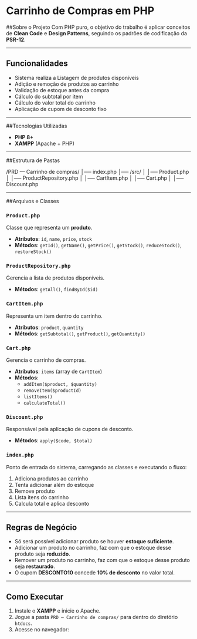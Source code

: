 # Carrinho de Compras em PHP

##Sobre o Projeto
Com PHP puro, o objetivo do trabalho é aplicar conceitos de **Clean Code** e **Design Patterns**, seguindo os padrões de codificação da **PSR-12**.  

---

## Funcionalidades
- Sistema realiza a Listagem de produtos disponíveis  
- Adição e remoção de produtos ao carrinho  
- Validação de estoque antes da compra    
- Cálculo do subtotal por item  
- Cálculo do valor total do carrinho  
- Aplicação de cupom de desconto fixo

---

##Tecnologias Utilizadas
- **PHP 8+**  
- **XAMPP** (Apache + PHP)  

---

##Estrutura de Pastas

/PRD — Carrinho de compras/
│── index.php
│── /src/
│   │── Product.php
│   │── ProductRepository.php
│   │── CartItem.php
│   │── Cart.php
│   │── Discount.php

---

##Arquivos e Classes

### `Product.php`
Classe que representa um **produto**.  
- **Atributos**: `id`, `name`, `price`, `stock`  
- **Métodos**: `getId()`, `getName()`, `getPrice()`, `getStock()`, `reduceStock()`, `restoreStock()`  

### `ProductRepository.php`
Gerencia a lista de produtos disponíveis.  
- **Métodos**: `getAll()`, `findById($id)`  

### `CartItem.php`
Representa um item dentro do carrinho.  
- **Atributos**: `product`, `quantity`  
- **Métodos**: `getSubtotal()`, `getProduct()`, `getQuantity()`  

### `Cart.php`
Gerencia o carrinho de compras.  
- **Atributos**: `items` (array de `CartItem`)  
- **Métodos**:  
  - `addItem($product, $quantity)`  
  - `removeItem($productId)`  
  - `listItems()`  
  - `calculateTotal()`  

### `Discount.php`
Responsável pela aplicação de cupons de desconto.  
- **Métodos**: `apply($code, $total)`  

### `index.php`
Ponto de entrada do sistema, carregando as classes e executando o fluxo:  
1. Adiciona produtos ao carrinho  
2. Tenta adicionar além do estoque  
3. Remove produto  
4. Lista itens do carrinho  
5. Calcula total e aplica desconto  

---

## Regras de Negócio
- Só será possível adicionar produto se houver **estoque suficiente**.  
- Adicionar um produto no carrinho, faz com que o estoque desse produto seja **reduzido**.  
- Remover um produto no carrinho, faz com que o estoque desse produto seja **restaurado**.  
- O cupom **DESCONTO10** concede **10% de desconto** no valor total.  

---

## Como Executar

1. Instale o **XAMPP** e inicie o Apache.  
2. Jogue a pasta `PRD — Carrinho de compras/` para dentro do diretório `htdocs`.  
3. Acesse no navegador:  
